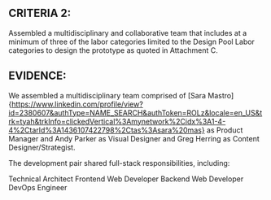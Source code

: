 ## CRITERIA 2:
Assembled a multidisciplinary and collaborative team that includes at a minimum of three of the labor categories limited to the Design Pool Labor categories to design the prototype as quoted in Attachment C.

## EVIDENCE:
We assembled a multidisciplinary team comprised of [Sara Mastro]{https://www.linkedin.com/profile/view?id=2380607&authType=NAME_SEARCH&authToken=ROLz&locale=en_US&trk=tyah&trkInfo=clickedVertical%3Amynetwork%2Cidx%3A1-4-4%2CtarId%3A1436107422798%2Ctas%3Asara%20mas} as Product Manager and Andy Parker as Visual Designer and Greg Herring as Content Designer/Strategist.

The development pair shared full-stack responsibilities, including:

Technical Architect
Frontend Web Developer
Backend Web Developer
DevOps Engineer
